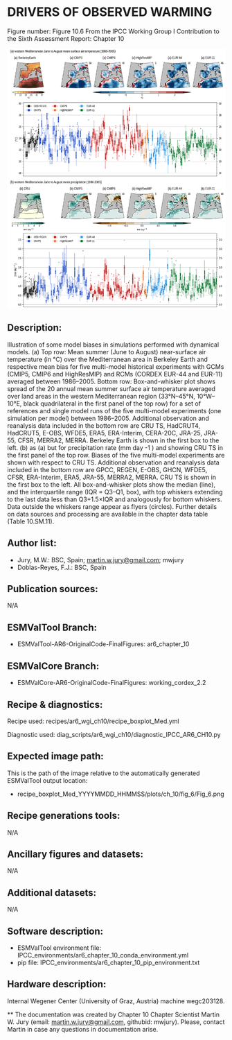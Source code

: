 DRIVERS OF OBSERVED WARMING
============

Figure number: Figure 10.6
From the IPCC Working Group I Contribution to the Sixth Assessment Report: Chapter 10

![Figure 10.6](../images/ar6_wg1_chap10_figure10_6_boxplot_wmed.png?raw=true)


Description:
------------
Illustration of some model biases in simulations performed with dynamical models. (a) Top row: Mean summer (June to August) near-surface air temperature (in °C) over the Mediterranean area in Berkeley Earth and respective mean bias for five multi-model historical experiments with GCMs (CMIP5, CMIP6 and HighResMIP) and RCMs (CORDEX EUR-44 and EUR-11) averaged between 1986–2005. Bottom row: Box-and-whisker plot shows spread of the 20 annual mean summer surface air temperature averaged over land areas in the western Mediterranean region (33°N–45°N, 10°W–10°E, black quadrilateral in the first panel of the top row) for a set of references and single model runs of the five multi-model experiments (one simulation per model) between 1986–2005. Additional observation and reanalysis data included in the bottom row are CRU TS, HadCRUT4, HadCRUT5, E-OBS, WFDE5, ERA5, ERA-Interim, CERA-20C, JRA-25, JRA-55, CFSR, MERRA2, MERRA. Berkeley Earth is shown in the first box to the left. (b) as (a) but for precipitation rate (mm day -1 ) and showing CRU TS in the first panel of the top row. Biases of the five multi-model experiments are shown with respect to CRU TS. Additional observation and reanalysis data included in the bottom row are GPCC, REGEN, E-OBS, GHCN, WFDE5, CFSR, ERA-Interim, ERA5, JRA-55, MERRA2, MERRA. CRU TS is shown in the first box to the left. All box-and-whisker plots show the median (line), and the interquartile range (IQR = Q3–Q1, box), with top whiskers extending to the last data less than Q3+1.5×IQR and analogously for bottom whiskers. Data outside the whiskers range appear as flyers (circles). Further details on data sources and processing are available in the chapter data table (Table 10.SM.11).


Author list:
------------
- Jury, M.W.: BSC, Spain; martin.w.jury@gmail.com; mwjury
- Doblas-Reyes, F.J.: BSC, Spain


Publication sources:
--------------------
N/A


ESMValTool Branch:
------------------
- ESMValTool-AR6-OriginalCode-FinalFigures: ar6_chapter_10


ESMValCore Branch:
------------------
- ESMValCore-AR6-OriginalCode-FinalFigures: working_cordex_2.2


Recipe & diagnostics:
---------------------
Recipe used: recipes/ar6_wgi_ch10/recipe_boxplot_Med.yml

Diagnostic used: diag_scripts/ar6_wgi_ch10/diagnostic_IPCC_AR6_CH10.py


Expected image path:
--------------------
This is the path of the image relative to the automatically generated ESMValTool output location:
- recipe_boxplot_Med_YYYYMMDD_HHMMSS/plots/ch_10/fig_6/Fig_6.png


Recipe generations tools:
-------------------------
N/A


Ancillary figures and datasets:
-------------------------------
N/A


Additional datasets:
--------------------
N/A


Software description:
---------------------
- ESMValTool environment file: IPCC_environments/ar6_chapter_10_conda_environment.yml
- pip file: IPCC_environments/ar6_chapter_10_pip_environment.txt


Hardware description:
---------------------
Internal Wegener Center (University of Graz, Austria) machine wegc203128.

** The documentation was created by Chapter 10 Chapter Scientist Martin W. Jury (email: martin.w.jury@gmail.com, githubid: mwjury). Please, contact Martin in case any questions in documentation arise.